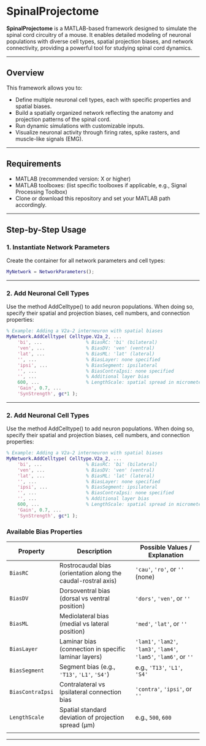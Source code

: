 # SpinalProjectome

**SpinalProjectome** is a MATLAB-based framework designed to simulate the spinal cord circuitry of a mouse. It enables detailed modeling of neuronal populations with diverse cell types, spatial projection biases, and network connectivity, providing a powerful tool for studying spinal cord dynamics.

---

## Overview

This framework allows you to:
- Define multiple neuronal cell types, each with specific properties and spatial biases.
- Build a spatially organized network reflecting the anatomy and projection patterns of the spinal cord.
- Run dynamic simulations with customizable inputs.
- Visualize neuronal activity through firing rates, spike rasters, and muscle-like signals (EMG).

---

## Requirements

- MATLAB (recommended version: X or higher)
- MATLAB toolboxes: (list specific toolboxes if applicable, e.g., Signal Processing Toolbox)
- Clone or download this repository and set your MATLAB path accordingly.

---

## Step-by-Step Usage

### 1. Instantiate Network Parameters

Create the container for all network parameters and cell types:

```matlab
MyNetwork = NetworkParameters();
```
---


### 2. Add Neuronal Cell Types
Use the method AddCelltype() to add neuron populations. When doing so, specify their spatial and projection biases, cell numbers, and connection properties:

```matlab
% Example: Adding a V2a-2 interneuron with spatial biases
MyNetwork.AddCelltype( Celltype.V2a_2, ...
    'bi', ...                % BiasRC: 'bi' (bilateral)
    'ven', ...               % BiasDV: 'ven' (ventral)
    'lat', ...               % BiasML: 'lat' (lateral)
    '', ...                  % BiasLayer: none specified
    'ipsi', ...              % BiasSegment: ipsilateral
    '', ...                  % BiasContraIpsi: none specified
    '', ...                  % Additional layer bias
    600, ...                 % LengthScale: spatial spread in micrometers
    'Gain', 0.7, ...
    'SynStrength', gc*1 );
```
---

### 2. Add Neuronal Cell Types
Use the method AddCelltype() to add neuron populations. When doing so, specify their spatial and projection biases, cell numbers, and connection properties:

```matlab
% Example: Adding a V2a-2 interneuron with spatial biases
MyNetwork.AddCelltype( Celltype.V2a_2, ...
    'bi', ...                % BiasRC: 'bi' (bilateral)
    'ven', ...               % BiasDV: 'ven' (ventral)
    'lat', ...               % BiasML: 'lat' (lateral)
    '', ...                  % BiasLayer: none specified
    'ipsi', ...              % BiasSegment: ipsilateral
    '', ...                  % BiasContraIpsi: none specified
    '', ...                  % Additional layer bias
    600, ...                 % LengthScale: spatial spread in micrometers
    'Gain', 0.7, ...
    'SynStrength', gc*1 );
```

### Available Bias Properties

| Property          | Description                                               | Possible Values / Explanation                         |
|-------------------|-----------------------------------------------------------|--------------------------------------------------------|
| `BiasRC`         | Rostrocaudal bias (orientation along the caudal-rostral axis) | `'cau'`, `'ro'`, or `''` (none)                  |
| `BiasDV`         | Dorsoventral bias (dorsal vs ventral position)               | `'dors'`, `'ven'`, or `''`                        |
| `BiasML`         | Mediolateral bias (medial vs lateral position)             | `'med'`, `'lat'`, or `''`                        |
| `BiasLayer`      | Laminar bias (connection in specific laminar layers)        | `'lam1'`, `'lam2'`, `'lam3'`, `'lam4'`, `'lam5'`, `'lam6'`, or `''` |
| `BiasSegment`    | Segment bias (e.g., `'T13'`, `'L1'`, `'S4'`)                 | e.g., `'T13'`, `'L1'`, `'S4'`                      |
| `BiasContraIpsi` | Contralateral vs Ipsilateral connection bias               | `'contra'`, `'ipsi'`, or `''`                     |
| `LengthScale` | Spatial standard deviation of projection spread (μm)	            | e.g., `500`, `600`
    |

---
